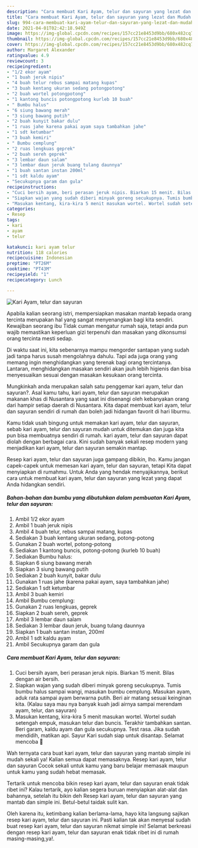 ```yaml
---
description: "Cara membuat Kari Ayam, telur dan sayuran yang lezat dan Mudah Dibuat"
title: "Cara membuat Kari Ayam, telur dan sayuran yang lezat dan Mudah Dibuat"
slug: 994-cara-membuat-kari-ayam-telur-dan-sayuran-yang-lezat-dan-mudah-dibuat
date: 2021-04-01T02:42:18.949Z
image: https://img-global.cpcdn.com/recipes/157cc21e8453d9bb/680x482cq70/kari-ayam-telur-dan-sayuran-foto-resep-utama.jpg
thumbnail: https://img-global.cpcdn.com/recipes/157cc21e8453d9bb/680x482cq70/kari-ayam-telur-dan-sayuran-foto-resep-utama.jpg
cover: https://img-global.cpcdn.com/recipes/157cc21e8453d9bb/680x482cq70/kari-ayam-telur-dan-sayuran-foto-resep-utama.jpg
author: Margaret Alexander
ratingvalue: 4.9
reviewcount: 3
recipeingredient:
- "1/2 ekor ayam"
- "1 buah jeruk nipis"
- "4 buah telur rebus sampai matang kupas"
- "3 buah kentang ukuran sedang potongpotong"
- "2 buah wortel potongpotong"
- "1 kantong buncis potongpotong kurleb 10 buah"
- " Bumbu halus"
- "6 siung bawang merah"
- "3 siung bawang putih"
- "2 buah kunyit bakar dulu"
- "1 ruas jahe karena pakai ayam saya tambahkan jahe"
- "1 sdt ketumbar"
- "3 buah kemiri"
- " Bumbu cemplung"
- "2 ruas lengkuas geprek"
- "2 buah sereh geprek"
- "3 lembar daun salam"
- "3 lembar daun jeruk buang tulang daunnya"
- "1 buah santan instan 200ml"
- "1 sdt kaldu ayam"
- "Secukupnya garam dan gula"
recipeinstructions:
- "Cuci bersih ayam, beri perasan jeruk nipis. Biarkan 15 menit. Bilas dengan air bersih."
- "Siapkan wajan yang sudah diberi minyak goreng secukupnya. Tumis bumbu halus sampai wangi, masukan bumbu cemplung. Masukan ayam, aduk rata sampai ayam berwarna putih. Beri air matang sesuai keinginan kita. (Kalau saya mau nya banyak kuah jadi airnya sampai merendam ayam, telur, dan sayuran)"
- "Masukan kentang, kira-kira 5 menit masukan wortel. Wortel sudah setengah empuk, masukan telur dan buncis. Terakhir tambahkan santan. Beri garam, kaldu ayam dan gula secukupnya. Test rasa. Jika sudah mendidih, matikan api. Sayur Kari sudah siap untuk disantap. Selamat mencoba 🙏"
categories:
- Resep
tags:
- kari
- ayam
- telur

katakunci: kari ayam telur 
nutrition: 118 calories
recipecuisine: Indonesian
preptime: "PT26M"
cooktime: "PT43M"
recipeyield: "1"
recipecategory: Lunch

---
```



![Kari Ayam, telur dan sayuran](https://img-global.cpcdn.com/recipes/157cc21e8453d9bb/680x482cq70/kari-ayam-telur-dan-sayuran-foto-resep-utama.jpg)

Apabila kalian seorang istri, mempersiapkan masakan mantab kepada orang tercinta merupakan hal yang sangat menyenangkan bagi kita sendiri. Kewajiban seorang ibu Tidak cuman mengatur rumah saja, tetapi anda pun wajib memastikan keperluan gizi terpenuhi dan masakan yang dikonsumsi orang tercinta mesti sedap.

Di waktu  saat ini, kita sebenarnya mampu mengorder santapan yang sudah jadi tanpa harus susah mengolahnya dahulu. Tapi ada juga orang yang memang ingin menghidangkan yang terenak bagi orang tercintanya. Lantaran, menghidangkan masakan sendiri akan jauh lebih higienis dan bisa menyesuaikan sesuai dengan masakan kesukaan orang tercinta. 



Mungkinkah anda merupakan salah satu penggemar kari ayam, telur dan sayuran?. Asal kamu tahu, kari ayam, telur dan sayuran merupakan makanan khas di Nusantara yang saat ini disenangi oleh kebanyakan orang dari hampir setiap daerah di Nusantara. Kita dapat membuat kari ayam, telur dan sayuran sendiri di rumah dan boleh jadi hidangan favorit di hari liburmu.

Kamu tidak usah bingung untuk memakan kari ayam, telur dan sayuran, sebab kari ayam, telur dan sayuran mudah untuk ditemukan dan juga kita pun bisa membuatnya sendiri di rumah. kari ayam, telur dan sayuran dapat diolah dengan berbagai cara. Kini sudah banyak sekali resep modern yang menjadikan kari ayam, telur dan sayuran semakin mantap.

Resep kari ayam, telur dan sayuran juga gampang dibikin, lho. Kamu jangan capek-capek untuk memesan kari ayam, telur dan sayuran, tetapi Kita dapat menyiapkan di rumahmu. Untuk Anda yang hendak menyajikannya, berikut cara untuk membuat kari ayam, telur dan sayuran yang lezat yang dapat Anda hidangkan sendiri.

<!--inarticleads1-->

##### Bahan-bahan dan bumbu yang dibutuhkan dalam pembuatan Kari Ayam, telur dan sayuran:

1. Ambil 1/2 ekor ayam
1. Ambil 1 buah jeruk nipis
1. Ambil 4 buah telur, rebus sampai matang, kupas
1. Sediakan 3 buah kentang ukuran sedang, potong-potong
1. Gunakan 2 buah wortel, potong-potong
1. Sediakan 1 kantong buncis, potong-potong (kurleb 10 buah)
1. Sediakan  Bumbu halus:
1. Siapkan 6 siung bawang merah
1. Siapkan 3 siung bawang putih
1. Sediakan 2 buah kunyit, bakar dulu
1. Gunakan 1 ruas jahe (karena pakai ayam, saya tambahkan jahe)
1. Sediakan 1 sdt ketumbar
1. Ambil 3 buah kemiri
1. Ambil  Bumbu cemplung:
1. Gunakan 2 ruas lengkuas, geprek
1. Siapkan 2 buah sereh, geprek
1. Ambil 3 lembar daun salam
1. Sediakan 3 lembar daun jeruk, buang tulang daunnya
1. Siapkan 1 buah santan instan, 200ml
1. Ambil 1 sdt kaldu ayam
1. Ambil Secukupnya garam dan gula




<!--inarticleads2-->

##### Cara membuat Kari Ayam, telur dan sayuran:

1. Cuci bersih ayam, beri perasan jeruk nipis. Biarkan 15 menit. Bilas dengan air bersih.
1. Siapkan wajan yang sudah diberi minyak goreng secukupnya. Tumis bumbu halus sampai wangi, masukan bumbu cemplung. Masukan ayam, aduk rata sampai ayam berwarna putih. Beri air matang sesuai keinginan kita. (Kalau saya mau nya banyak kuah jadi airnya sampai merendam ayam, telur, dan sayuran)
1. Masukan kentang, kira-kira 5 menit masukan wortel. Wortel sudah setengah empuk, masukan telur dan buncis. Terakhir tambahkan santan. Beri garam, kaldu ayam dan gula secukupnya. Test rasa. Jika sudah mendidih, matikan api. Sayur Kari sudah siap untuk disantap. Selamat mencoba 🙏




Wah ternyata cara buat kari ayam, telur dan sayuran yang mantab simple ini mudah sekali ya! Kalian semua dapat memasaknya. Resep kari ayam, telur dan sayuran Cocok sekali untuk kamu yang baru belajar memasak maupun untuk kamu yang sudah hebat memasak.

Tertarik untuk mencoba bikin resep kari ayam, telur dan sayuran enak tidak ribet ini? Kalau tertarik, ayo kalian segera buruan menyiapkan alat-alat dan bahannya, setelah itu bikin deh Resep kari ayam, telur dan sayuran yang mantab dan simple ini. Betul-betul taidak sulit kan. 

Oleh karena itu, ketimbang kalian berlama-lama, hayo kita langsung sajikan resep kari ayam, telur dan sayuran ini. Pasti kalian tak akan menyesal sudah buat resep kari ayam, telur dan sayuran nikmat simple ini! Selamat berkreasi dengan resep kari ayam, telur dan sayuran enak tidak ribet ini di rumah masing-masing,ya!.

